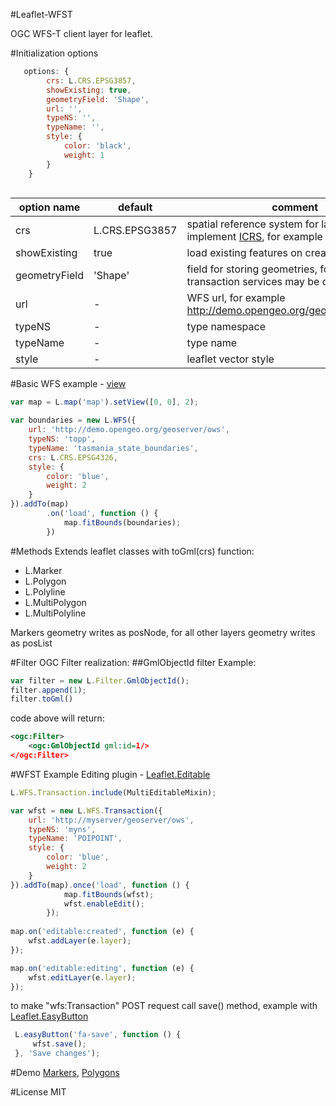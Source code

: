 #Leaflet-WFST 

OGC WFS-T client layer for leaflet.

#Initialization options
```javascript
   options: {
        crs: L.CRS.EPSG3857,
        showExisting: true,
        geometryField: 'Shape',
        url: '',
        typeNS: '',
        typeName: '',
        style: {
            color: 'black',
            weight: 1
        }
    }
    
```

|option name|default|comment|
|-----------|-------|-------|
|crs|L.CRS.EPSG3857|spatial reference system for layer, should implement [ICRS](http://leafletjs.com/reference.html#icrs), for example [Proj4Leaflet](https://github.com/kartena/Proj4Leaflet) |
|showExisting|true|load existing features on create layer|
|geometryField|'Shape'|field for storing geometries, for non transaction services may be ommited|
|url|-|WFS url, for example http://demo.opengeo.org/geoserver/osm/ows
|typeNS|-|type namespace|
|typeName|-|type name|
|style|-|leaflet vector style|

#Basic WFS example - [view](http://flexberry.github.io/Leaflet-WFST/examples/tasmania.html)
```javascript
var map = L.map('map').setView([0, 0], 2);

var boundaries = new L.WFS({
    url: 'http://demo.opengeo.org/geoserver/ows',
    typeNS: 'topp',
    typeName: 'tasmania_state_boundaries',
    crs: L.CRS.EPSG4326,
    style: {
        color: 'blue',
        weight: 2
    }
}).addTo(map)
        .on('load', function () {
            map.fitBounds(boundaries);
        })
```

#Methods
Extends leaflet classes with toGml(crs) function:
* L.Marker
* L.Polygon
* L.Polyline
* L.MultiPolygon
* L.MultiPolyline

Markers geometry writes as posNode, for all other layers geometry writes as posList

#Filter
OGC Filter realization:
##GmlObjectId filter
Example:
```javascript
var filter = new L.Filter.GmlObjectId();
filter.append(1);
filter.toGml()
```
code above will return:
```xml
<ogc:Filter>
    <ogc:GmlObjectId gml:id=1/>
</ogc:Filter>
```

#WFST Example
Editing plugin - [Leaflet.Editable](https://github.com/yohanboniface/Leaflet.Editable)
```javascript
L.WFS.Transaction.include(MultiEditableMixin);

var wfst = new L.WFS.Transaction({
    url: 'http://myserver/geoserver/ows',
    typeNS: 'myns',
    typeName: 'POIPOINT',
    style: {
        color: 'blue',
        weight: 2
    }
}).addTo(map).once('load', function () {
            map.fitBounds(wfst);
            wfst.enableEdit();
        });
        
map.on('editable:created', function (e) {
    wfst.addLayer(e.layer);
});

map.on('editable:editing', function (e) {
    wfst.editLayer(e.layer);
});
```

to make "wfs:Transaction" POST request call save() method, example with [Leaflet.EasyButton](https://github.com/CliffCloud/Leaflet.EasyButton)
```javascript
 L.easyButton('fa-save', function () {
     wfst.save();
 }, 'Save changes');
```

#Demo
[Markers](http://flexberry.github.io/Leaflet-WFST/examples/markers.html), [Polygons](http://flexberry.github.io/Leaflet-WFST/examples/polygon.html)

#License
MIT


